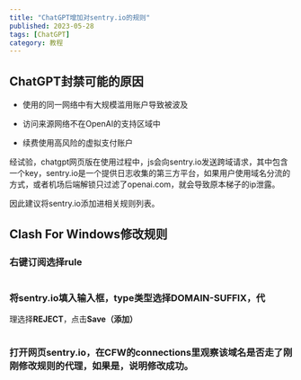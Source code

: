```yaml
---
title: "ChatGPT增加对sentry.io的规则"
published: 2023-05-28
tags: [ChatGPT]
category: 教程
---
```


## ChatGPT封禁可能的原因

- 使用的同一网络中有大规模滥用账户导致被波及

- 访问来源网络不在OpenAI的支持区域中

- 续费使用高风险的虚拟支付账户

经试验，chatgpt网页版在使用过程中，js会向sentry.io发送跨域请求，其中包含一个key，sentry.io是一个提供日志收集的第三方平台，如果用户使用域名分流的方式，或者机场后端解锁只过滤了openai.com，就会导致原本梯子的ip泄露。

因此建议将sentry.io添加进相关规则列表。  

## Clash For Windows修改规则

### 右键订阅选择rule

<picture>
    <source srcset="https://s3.catcat.blog/images/2023/05/image-5.avif" type="image/avif">
    <source srcset="https://s3.catcat.blog/images/2023/05/image-5.webp" type="image/webp">
    <img src="https://s3.catcat.blog/images/2023/05/image-5.jpg" alt="" loading="lazy">
</picture>

### 将**sentry.io**填入输入框，type类型选择**DOMAIN-SUFFIX**，代  
理选择**REJECT**，点击**Save（添加）**

<picture>
    <source srcset="https://s3.catcat.blog/images/2023/05/image-6.avif" type="image/avif">
    <source srcset="https://s3.catcat.blog/images/2023/05/image-6.webp" type="image/webp">
    <img src="https://s3.catcat.blog/images/2023/05/image-6.jpg" alt="" loading="lazy">
</picture>

### 打开网页**sentry.io**，在CFW的connections里观察该域名是否走了刚刚修改规则的代理，如果是，说明修改成功。

##
